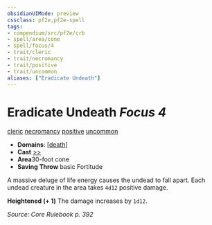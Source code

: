 ```yaml
---
obsidianUIMode: preview
cssclass: pf2e,pf2e-spell
tags:
- compendium/src/pf2e/crb
- spell/area/cone
- spell/focus/4
- trait/cleric
- trait/necromancy
- trait/positive
- trait/uncommon
aliases: ["Eradicate Undeath"]
---
```

# Eradicate Undeath *Focus 4*   
[cleric](../../Rules/traits/cleric.md)  [necromancy](../../Rules/traits/necromancy.md)  [positive](../../Rules/traits/positive.md)  [uncommon](../../Rules/traits/uncommon.md)  

- **Domains**: [[death](../setting/domains.md#Death)]
- **Cast** [>>](../../Rules/core-rulebook/chapter-9-playing-the-game.md#Actions "Two-Action") 
- **Area**30-foot cone
- **Saving Throw**  basic Fortitude

A massive deluge of life energy causes the undead to fall apart. Each undead creature in the area takes `4d12` positive damage.

**Heightened (+ 1)** The damage increases by `1d12`.

*Source: Core Rulebook p. 392*
